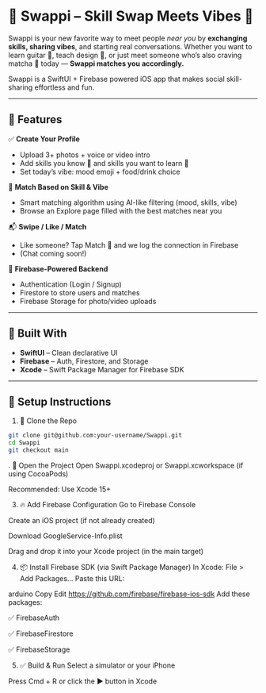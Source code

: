 # 🌟 Swappi – Skill Swap Meets Vibes 🌈

Swappi is your new favorite way to meet people *near you* by **exchanging skills, sharing vibes**, and starting real conversations. Whether you want to learn guitar 🎸, teach design 🎨, or just meet someone who’s also craving matcha 🍵 today — **Swappi matches you accordingly.**

Swappi is a SwiftUI + Firebase powered iOS app that makes social skill-sharing effortless and fun.

---

## 🚀 Features

✅ **Create Your Profile**
- Upload 3+ photos + voice or video intro
- Add skills you know 🧠 and skills you want to learn 🎯
- Set today’s vibe: mood emoji + food/drink choice

🤝 **Match Based on Skill & Vibe**
- Smart matching algorithm using AI-like filtering (mood, skills, vibe)
- Browse an Explore page filled with the best matches near you

📬 **Swipe / Like / Match**
- Like someone? Tap Match 🤝 and we log the connection in Firebase
- (Chat coming soon!)

📂 **Firebase-Powered Backend**
- Authentication (Login / Signup)
- Firestore to store users and matches
- Firebase Storage for photo/video uploads

---

## 📱 Built With

- **SwiftUI** – Clean declarative UI
- **Firebase** – Auth, Firestore, and Storage
- **Xcode** – Swift Package Manager for Firebase SDK

---

## 🔧 Setup Instructions
1. 🚀 Clone the Repo
```bash
git clone git@github.com:your-username/Swappi.git
cd Swappi
git checkout main
```

. 📂 Open the Project
Open Swappi.xcodeproj or Swappi.xcworkspace (if using CocoaPods)

Recommended: Use Xcode 15+

3. 🔥 Add Firebase Configuration
Go to Firebase Console

Create an iOS project (if not already created)

Download GoogleService-Info.plist

Drag and drop it into your Xcode project (in the main target)

4. 📦 Install Firebase SDK (via Swift Package Manager)
In Xcode:
File > Add Packages...
Paste this URL:

arduino
Copy
Edit
https://github.com/firebase/firebase-ios-sdk
Add these packages:

✅ FirebaseAuth

✅ FirebaseFirestore

✅ FirebaseStorage

5. ✅ Build & Run
Select a simulator or your iPhone

Press Cmd + R or click the ▶️ button in Xcode
